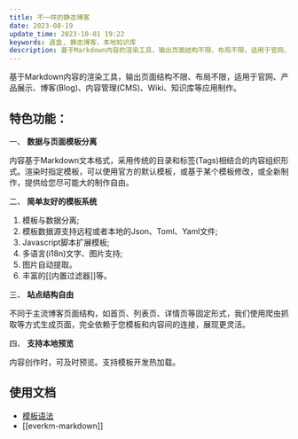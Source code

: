 ```yaml
---
title: 不一样的静态博客
date: 2023-08-19
update_time: 2023-10-01 19:22
keywords: 道盒, 静态博客，本地知识库
description: 基于Markdown内容的渲染工具，输出页面结构不限、布局不限，适用于官网、产品展示、博客(Blog)、内容管理(CMS)、Wiki、知识库等应用制作。
---
```


基于Markdown内容的渲染工具，输出页面结构不限、布局不限，适用于官网、产品展示、博客(Blog)、内容管理(CMS)、Wiki、知识库等应用制作。

## 特色功能： 

一、 **数据与页面模板分离**  
  
内容基于Markdown文本格式，采用传统的目录和标签(Tags)相结合的内容组织形式。渲染时指定模板，可以使用官方的默认模板，或基于某个模板修改，或全新制作，提供给您尽可能大的制作自由。

二、 **简单友好的模板系统**

1. 模板与数据分离; 
1. 模板数据源支持远程或者本地的Json、Toml、Yaml文件; 
1. Javascript脚本扩展模板; 
1. 多语言(i18n)文字、图片支持; 
1. 图片自动提取。
1. 丰富的[[内置过滤器]]等。

三、 **站点结构自由**

不同于主流博客页面结构，如首页、列表页、详情页等固定形式，我们使用爬虫抓取等方式生成页面，完全依赖于您模板和内容间的连接，展现更灵活。

四、 **支持本地预览**

内容创作时，可及时预览。支持模板开发热加载。

## 使用文档

- [模板语法](~/docs/)
- [[everkm-markdown]]
